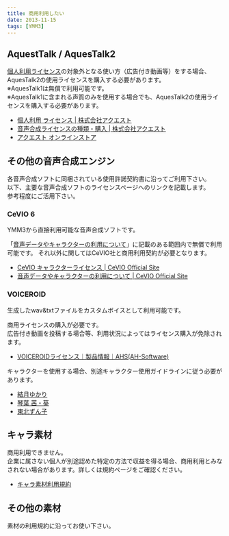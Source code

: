 ```yaml
---
title: 商用利用したい
date: 2013-11-15
tags: [YMM3]
---
```

## AquestTalk / AquesTalk2
[個人利用ライセンス](https://www.a-quest.com/licence_free.html)の対象外となる使い方（広告付き動画等）をする場合、AquesTalk2の使用ライセンスを購入する必要があります。  
※AquesTalk1は無償で利用可能です。  
※AquesTalk1に含まれる声質のみを使用する場合でも、AquesTalk2の使用ライセンスを購入する必要があります。

- [個人利用 ライセンス | 株式会社アクエスト](https://www.a-quest.com/licence_free.html) 
- [音声合成ライセンスの種類・購入 | 株式会社アクエスト](https://www.a-quest.com/licence.html)
- [アクエスト オンラインストア](https://store.a-quest.com/categories/618932)

 
## その他の音声合成エンジン
各音声合成ソフトに同梱されている使用許諾契約書に沿ってご利用下さい。  
以下、主要な音声合成ソフトのライセンスページへのリンクを記載します。  
参考程度にご活用下さい。

### CeVIO 6
YMM3から直接利用可能な音声合成ソフトです。

「[音声データやキャラクターの利用について](http://cevio.jp/commercial/)」に記載のある範囲内で無償で利用可能です。
それ以外に関してはCeVIO社と商用利用契約が必要となります。

- [CeVIO キャラクターライセンス | CeVIO Official Site](http://cevio.jp/cevio_character_licence/)
- [音声データやキャラクターの利用について | CeVIO Official Site](http://cevio.jp/commercial/)

### VOICEROID
生成したwav&txtファイルをカスタムボイスとして利用可能です。

商用ライセンスの購入が必要です。  
広告付き動画を投稿する場合等、利用状況によってはライセンス購入が免除されます。

- [VOICEROIDライセンス｜製品情報｜AHS(AH-Software)](https://www.ah-soft.com/voiceroid/license/license.html)

キャラクターを使用する場合、別途キャラクター使用ガイドラインに従う必要があります。

- [結月ゆかり](https://www.ah-soft.com/vocaloid/yukari/charactor_guide.html)
- [琴葉 茜・葵](https://www.ai-j.jp/kotonoha/)
- [東北ずん子](https://zunko.jp/guideline.html)

<VOICEROIDCards limit="5"/>

## キャラ素材
商用利用できません。  
企業に属さない個人が別途認めた特定の方法で収益を得る場合、商用利用とみなされない場合があります。詳しくは規約ページをご確認ください。

- [キャラ素材利用規約](http://www.nicotalk.com/kiyaku.html)

## その他の素材
素材の利用規約に沿ってお使い下さい。